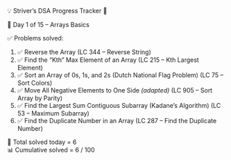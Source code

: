 💡 Striver’s DSA Progress Tracker 🚀

📅 Day 1 of 15 – Arrays Basics

✅ Problems solved:

1. ✅ Reverse the Array (LC 344 – Reverse String)  
2. ✅ Find the “Kth” Max Element of an Array (LC 215 – Kth Largest Element)  
3. ✅ Sort an Array of 0s, 1s, and 2s (Dutch National Flag Problem) (LC 75 – Sort Colors)  
4. ✅ Move All Negative Elements to One Side *(adapted)* (LC 905 – Sort Array by Parity)  
5. ✅ Find the Largest Sum Contiguous Subarray (Kadane’s Algorithm) (LC 53 – Maximum Subarray)  
6. ✅ Find the Duplicate Number in an Array (LC 287 – Find the Duplicate Number)  


🔢 Total solved today = 6  
📊 Cumulative solved = 6 / 100
